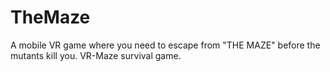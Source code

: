 # TheMaze
A mobile VR game where you need to escape from "THE MAZE" before the mutants kill you.
VR-Maze survival game.

